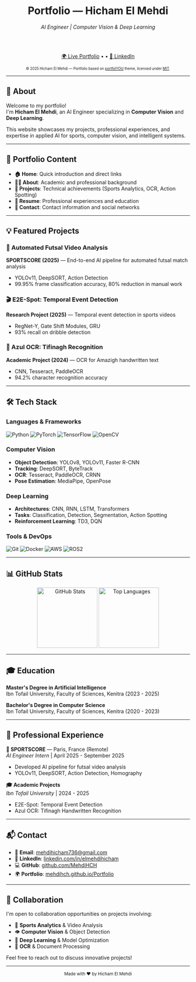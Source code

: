 <div align="center">
  <h1>Portfolio — Hicham El Mehdi</h1>
  <i>AI Engineer | Computer Vision & Deep Learning</i>

  <br><br>

  <a href="https://mehdihch.github.io/Portfolio">🌍 Live Portfolio</a>
  •
  •
  <a href="https://linkedin.com/in/elmehdihicham">💼 LinkedIn</a>

  
  <sub><sup>© 2025 Hicham El Mehdi — Portfolio based on <a href="https://github.com/yousinix/portfolYOU">portfolYOU</a> theme, licensed under <a href="./LICENSE">MIT</a>.</sup></sub>
</div>

---

## 🚀 About

Welcome to my portfolio!  
I'm **Hicham El Mehdi**, an AI Engineer specializing in **Computer Vision** and **Deep Learning**.  

This website showcases my projects, professional experiences, and expertise in applied AI for sports, computer vision, and intelligent systems.

---

## 📂 Portfolio Content

- **🏠 Home**: Quick introduction and direct links
- **👨‍💻 About**: Academic and professional background
- **💼 Projects**: Technical achievements (Sports Analytics, OCR, Action Spotting)
- **📄 Resume**: Professional experiences and education
- **📧 Contact**: Contact information and social networks

---

## 💡 Featured Projects

### 🎥 Automated Futsal Video Analysis
**SPORTSCORE (2025)** — End-to-end AI pipeline for automated futsal match analysis
- YOLOv11, DeepSORT, Action Detection
- 99.95% frame classification accuracy, 80% reduction in manual work

### 🎬 E2E-Spot: Temporal Event Detection
**Research Project (2025)** — Temporal event detection in sports videos
- RegNet-Y, Gate Shift Modules, GRU
- 93% recall on dribble detection

### 📝 Azul OCR: Tifinagh Recognition
**Academic Project (2024)** — OCR for Amazigh handwritten text
- CNN, Tesseract, PaddleOCR
- 94.2% character recognition accuracy

---

## 🛠️ Tech Stack

### Languages & Frameworks
![Python](https://img.shields.io/badge/Python-3776AB?style=flat&logo=python&logoColor=white)
![PyTorch](https://img.shields.io/badge/PyTorch-EE4C2C?style=flat&logo=pytorch&logoColor=white)
![TensorFlow](https://img.shields.io/badge/TensorFlow-FF6F00?style=flat&logo=tensorflow&logoColor=white)
![OpenCV](https://img.shields.io/badge/OpenCV-5C3EE8?style=flat&logo=opencv&logoColor=white)

### Computer Vision
- **Object Detection**: YOLOv8, YOLOv11, Faster R-CNN
- **Tracking**: DeepSORT, ByteTrack
- **OCR**: Tesseract, PaddleOCR, CRNN
- **Pose Estimation**: MediaPipe, OpenPose

### Deep Learning
- **Architectures**: CNN, RNN, LSTM, Transformers
- **Tasks**: Classification, Detection, Segmentation, Action Spotting
- **Reinforcement Learning**: TD3, DQN

### Tools & DevOps
![Git](https://img.shields.io/badge/Git-F05032?style=flat&logo=git&logoColor=white)
![Docker](https://img.shields.io/badge/Docker-2496ED?style=flat&logo=docker&logoColor=white)
![AWS](https://img.shields.io/badge/AWS-232F3E?style=flat&logo=amazon-aws&logoColor=white)
![ROS2](https://img.shields.io/badge/ROS2-22314E?style=flat&logo=ros&logoColor=white)

---

## 📊 GitHub Stats

<div align="center">
  <img src="https://github-readme-stats.vercel.app/api?username=MehdiHCH&show_icons=true&theme=tokyonight" alt="GitHub Stats" height="165">
  <img src="https://github-readme-stats.vercel.app/api/top-langs/?username=MehdiHCH&layout=compact&theme=tokyonight" alt="Top Languages" height="165">
</div>

---

## 🎓 Education

**Master's Degree in Artificial Intelligence**  
Ibn Tofail University, Faculty of Sciences, Kenitra (2023 - 2025)

**Bachelor's Degree in Computer Science**  
Ibn Tofail University, Faculty of Sciences, Kenitra (2020 - 2023)

---

## 💼 Professional Experience

**🏢 SPORTSCORE** — Paris, France (Remote)  
*AI Engineer Intern* | April 2025 - September 2025
- Developed AI pipeline for futsal video analysis
- YOLOv11, DeepSORT, Action Detection, Homography

**🎓 Academic Projects**  
*Ibn Tofail University* | 2024 - 2025
- E2E-Spot: Temporal Event Detection
- Azul OCR: Tifinagh Handwritten Recognition

---

## 📬 Contact

- 📧 **Email**: [mehdihicham736@gmail.com](mailto:mehdihicham736@gmail.com)  
- 💼 **LinkedIn**: [linkedin.com/in/elmehdihicham](https://www.linkedin.com/in/elmehdihicham/)  
- 💻 **GitHub**: [github.com/MehdiHCH](https://github.com/MehdiHCH)  
- 🌍 **Portfolio**: [mehdihch.github.io/Portfolio](https://mehdihch.github.io/Portfolio)

---

## 🤝 Collaboration

I'm open to collaboration opportunities on projects involving:
- 🏀 **Sports Analytics** & Video Analysis
- 👁️ **Computer Vision** & Object Detection
- 🤖 **Deep Learning** & Model Optimization
- 📝 **OCR** & Document Processing

Feel free to reach out to discuss innovative projects!

---

<div align="center">
  <sub>Made with ❤️ by Hicham El Mehdi</sub>
</div>
